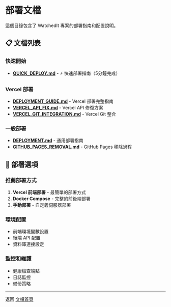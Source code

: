 # 部署文檔

這個目錄包含了 WatchedIt 專案的部署指南和配置說明。

## 📋 文檔列表

### 快速開始
- **[QUICK_DEPLOY.md](./QUICK_DEPLOY.md)** - ⚡ 快速部署指南（5分鐘完成）

### Vercel 部署
- **[DEPLOYMENT_GUIDE.md](./DEPLOYMENT_GUIDE.md)** - Vercel 部署完整指南
- **[VERCEL_API_FIX.md](./VERCEL_API_FIX.md)** - Vercel API 修復方案
- **[VERCEL_GIT_INTEGRATION.md](./VERCEL_GIT_INTEGRATION.md)** - Vercel Git 整合

### 一般部署
- **[DEPLOYMENT.md](./DEPLOYMENT.md)** - 通用部署指南
- **[GITHUB_PAGES_REMOVAL.md](./GITHUB_PAGES_REMOVAL.md)** - GitHub Pages 移除過程

## 🚀 部署選項

### 推薦部署方式
1. **Vercel 前端部署** - 最簡單的部署方式
2. **Docker Compose** - 完整的前後端部署
3. **手動部署** - 自定義伺服器部署

### 環境配置
- 前端環境變數設置
- 後端 API 配置
- 資料庫連接設定

### 監控和維護
- 健康檢查端點
- 日誌監控
- 備份策略

---

返回 [文檔首頁](../README.md) 